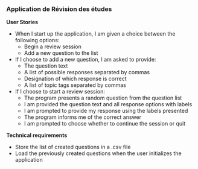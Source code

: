 

### Application de Révision des études


**User Stories**
- When I start up the application, I am given a choice between the following options:
    - Begin a review session
    - Add a new question to the list
- If I choose to add a new question, I am asked to provide:
    - The question text
    - A list of possible responses separated by commas
    - Designation of which response is correct
    - A list of topic tags separated by commas
- If I choose to start a review session:
    - The program presents a random question from the question list
    - I am provided the question text and all response options with labels 
    - I am prompted to provide my response using the labels presented
    - The program informs me of the correct answer
    - I am prompted to choose whether to continue the session or quit

**Technical requirements**
- Store the list of created questions in a .csv file
- Load the previously created questions when the user initializes the application
